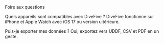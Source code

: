 Foire aux questions

Quels appareils sont compatibles avec DiveFive ?
DiveFive fonctionne sur iPhone et Apple Watch avec iOS 17 ou version ultérieure.

Puis-je exporter mes données ?
Oui, exportez vers UDDF, CSV et PDF en un geste.
